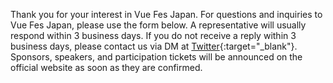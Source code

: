Thank you for your interest in Vue Fes Japan. For questions and inquiries to Vue Fes Japan, please use the form below. A representative will usually respond within 3 business days. If you do not receive a reply within 3 business days, please contact us via DM at [Twitter](https://twitter.com/vuefes){:target="_blank"}. Sponsors, speakers, and participation tickets will be announced on the official website as soon as they are confirmed.
